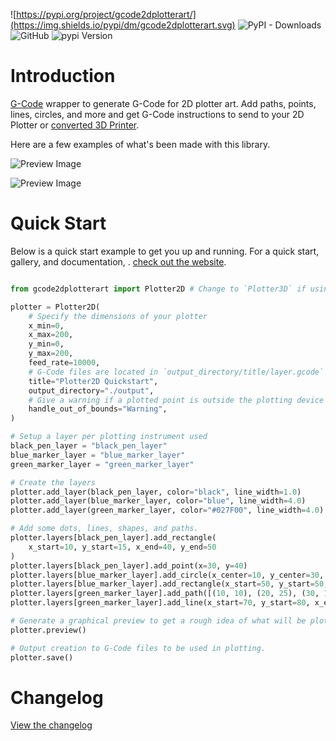 ![https://pypi.org/project/gcode2dplotterart/](https://img.shields.io/pypi/dm/gcode2dplotterart.svg)
![PyPI - Downloads](https://img.shields.io/pypi/dw/gcode2dplotterart)
![GitHub](https://img.shields.io/github/license/TravisBumgarner/gcode2dplotterart?logo=github)
![pypi Version](https://img.shields.io/pypi/v/gcode2dplotterart)

# Introduction

[G-Code](https://marlinfw.org/meta/gcode/) wrapper to generate G-Code for 2D plotter art. Add paths, points, lines, circles, and more and get G-Code instructions to send to your 2D Plotter or [converted 3D Printer](https://travisbumgarner.github.io/gcode2dplotterart/docs/documentation/convert-3d-to-2d).

Here are a few examples of what's been made with this library.

![Preview Image](https://travisbumgarner.github.io/gcode2dplotterart/assets/images/example1-3c9d4c0a76c1d373e7bfc6187b6cc442.jpg)

![Preview Image](https://travisbumgarner.github.io/gcode2dplotterart/assets/images/example1-53389bb1cc21dc7a9aba3a302f04e952.jpg)


# Quick Start

Below is a quick start example to get you up and running. For a quick start, gallery, and documentation, . [check out the website](https://travisbumgarner.github.io/gcode2dplotterart/).

```python

from gcode2dplotterart import Plotter2D # Change to `Plotter3D` if using a converted 3D printer.

plotter = Plotter2D(
    # Specify the dimensions of your plotter
    x_min=0,
    x_max=200,
    y_min=0,
    y_max=200,
    feed_rate=10000,
    # G-Code files are located in `output_directory/title/layer.gcode`
    title="Plotter2D Quickstart",
    output_directory="./output",
    # Give a warning if a plotted point is outside the plotting device's dimensions.
    handle_out_of_bounds="Warning",
)

# Setup a layer per plotting instrument used
black_pen_layer = "black_pen_layer"
blue_marker_layer = "blue_marker_layer"
green_marker_layer = "green_marker_layer"

# Create the layers
plotter.add_layer(black_pen_layer, color="black", line_width=1.0)
plotter.add_layer(blue_marker_layer, color="blue", line_width=4.0)
plotter.add_layer(green_marker_layer, color="#027F00", line_width=4.0)

# Add some dots, lines, shapes, and paths.
plotter.layers[black_pen_layer].add_rectangle(
    x_start=10, y_start=15, x_end=40, y_end=50
)
plotter.layers[black_pen_layer].add_point(x=30, y=40)
plotter.layers[blue_marker_layer].add_circle(x_center=10, y_center=30, radius=10)
plotter.layers[blue_marker_layer].add_rectangle(x_start=50, y_start=50, x_end=75, y_end=75)
plotter.layers[green_marker_layer].add_path([(10, 10), (20, 25), (30, 15), (1, 100)])
plotter.layers[green_marker_layer].add_line(x_start=70, y_start=80, x_end=70, y_end=15)

# Generate a graphical preview to get a rough idea of what will be plotted.
plotter.preview()

# Output creation to G-Code files to be used in plotting.
plotter.save()
```

# Changelog

[View the changelog](https://travisbumgarner.github.io/gcode2dplotterart/docs/releases)